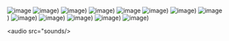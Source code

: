 
![image](imgs/20240612_010921601_iOS.jpg)
![image](imgs/host.jpg))
![image](imgs/Boy-Day1.jpg))
![image](imgs/Girl-Day1.jpg))
![image](imgs/Girl-target.jpg)
![image](imgs/Boy-Day2.jpg))
![image](imgs/Boy-Day3.jpg))
![image](imgs/Boy-Day4.jpg))
![image](imgs/Boy-Day5.jpg))
![image](imgs/Girl-Day2.jpg))
![image](imgs/Girl-Day3.jpg))
![image](imgs/Girl-Day4.jpg))
![image](imgs/Girl-Day5.jpg))


<audio src="sounds/>
